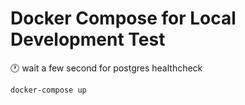 # Docker Compose for Local Development Test

:clock1: wait a few second for postgres healthcheck

```shell
docker-compose up
```